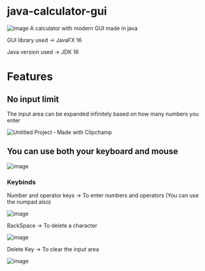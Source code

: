 # java-calculator-gui
![image](https://user-images.githubusercontent.com/71140719/115362579-4f96e480-a1df-11eb-83ba-51b89e407d13.png)
A calculator with modern GUI made in java

GUI library used -> JavaFX 16

Java version used -> JDK 16

# Features

## No input limit
The input area can be expanded infinitely based on how many numbers you enter

![Untitled Project ‐ Made with Clipchamp](https://user-images.githubusercontent.com/71140719/115110378-c55d3f00-9f98-11eb-9f84-eb586a91c1d4.gif)

## You can use both your keyboard and mouse 
![image](https://user-images.githubusercontent.com/71140719/115364336-eadc8980-a1e0-11eb-9384-e553e0ddc9ac.png)

### Keybinds
Number and operator keys -> To enter numbers and operators (You can use the numpad also)

![image](https://user-images.githubusercontent.com/71140719/115364357-f039d400-a1e0-11eb-8064-033fff435b30.png)


BackSpace -> To delete a character

![image](https://user-images.githubusercontent.com/71140719/115363445-1b6ff380-a1e0-11eb-9628-3acde0541464.png)


Delete Key -> To clear the input area

![image](https://user-images.githubusercontent.com/71140719/115363674-4b1efb80-a1e0-11eb-9e5b-0b740e0755e6.png)
